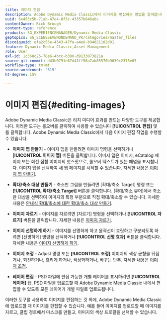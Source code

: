 ```yaml
---
title: 이미지 편집
description: Adobe Dynamic Media Classic에서 이미지를 편집하는 방법을 알아봅니다.
uuid: 6e453c5b-71ab-47e4-8f3c-43357b846abc
contentOwner: Rick Brough
content-type: reference
products: SG_EXPERIENCEMANAGER/Dynamic-Media-Classic
geptopics: SG_SCENESEVENONDEMAND_PK/categories/master_files
discoiquuid: efa2c56e-4543-47fa-a4e8-b94021102d01
feature: Dynamic Media Classic,Asset Management
role: User
exl-id: 1c368c25-78e6-4bcc-b390-d9133073821a
source-git-commit: d43b0791e67d43ff56a7ab85570b9639c2375e05
workflow-type: tm+mt
source-wordcount: '319'
ht-degree: 15%

---
```


# 이미지 편집{#editing-images}

Adobe Dynamic Media Classic은 리치 미디어 효과를 만드는 다양한 도구를 제공합니다. 이러한 도구는 롤오버를 클릭하여 사용할 수 있습니다 **[!UICONTROL 편집]** 및 를 클릭합니다. Adobe Dynamic Media Classic에서 다음 이미지 편집 작업을 수행할 수 있습니다.

* **이미지 맵 만들기** - 이미지 맵을 만들려면 이미지 명령을 선택하거나 **[!UICONTROL 이미지 맵]** 버튼을 클릭합니다. 이미지 맵은 이미지, eCatalog 페이지 또는 회전 집합 이미지의 핫스팟으로, 롤오버 텍스트가 있는 패널을 표시합니다. 이미지 맵을 선택하여 새 웹 페이지를 시작할 수 있습니다. 자세한 내용은 [이미지 맵 만들기](/help/creating-image-maps.md).

* **확대/축소 대상 만들기** - 축소판 그림을 만들려면 [확대/축소 Target] 명령 또는 **[!UICONTROL 확대/축소 Target]** 버튼을 클릭합니다. [확대/축소 뷰어]에서 축소판 대상을 선택하여 이미지의 특정 부분으로 직접 확대/축소할 수 있습니다. 자세한 내용은 [안내식 확대/축소에 대한 확대/축소 대상 만들기](/help/creating-zoom-targets-guided-zoom.md).

* **이미지 자르기** - 이미지를 자르려면 [자르기] 명령을 선택하거나 **[!UICONTROL 자르기]** 버튼을 클릭합니다. 자세한 내용은 [이미지 자르기](/help/cropping-image.md).

* **이미지 선명하게 하기** - 이미지를 선명하게 하고 윤곽선이 흐릿하고 구분되도록 하려면 [선명하게] 명령을 선택하거나 **[!UICONTROL 선명 효과]** 버튼을 클릭합니다. 자세한 내용은 [이미지 선명하게 하기](/help/sharpening-image.md).

* **이미지 조정** - Adjust 명령 또는 **[!UICONTROL 조정]** 이미지의 색상 균형을 뒤집거나, 회전하거나, 흐리게 하거나, 색상화하거나, 바꾸는 단추. 자세한 내용은 [이미지 조정](/help/adjusting-image.md).

* **레이어 편집** - PSD 파일에 편집 가능한 개별 레이어를 표시하려면 **[!UICONTROL 레이어]** 탭. PSD 파일을 업로드할 때 Adobe Dynamic Media Classic 내에서 편집할 수 있도록 모든 레이어가 개별 파일로 업로드됩니다.

이러한 도구를 사용하여 이미지를 편집하는 것 외에, Adobe Dynamic Media Classic에 업로드할 때 이미지를 편집할 수 있습니다. 예를 들어 이미지를 업로드할 때 이미지를 자르고, 클립 경로에서 마스크를 만들고, 이미지의 색상 프로필을 선택할 수 있습니다.
